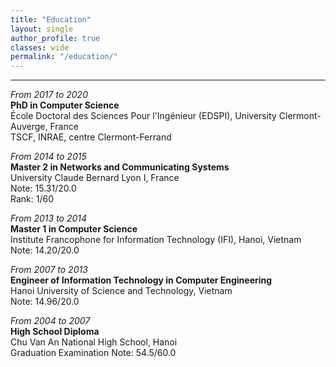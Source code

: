 ```yaml
---
title: "Education"   
layout: single
author_profile: true 
classes: wide
permalink: "/education/"  
---
```

----
*From 2017 to 2020*  
**PhD in Computer Science**  
École Doctoral des Sciences Pour l'Ingénieur (EDSPI), University Clermont-Auverge, France       
TSCF, INRAE, centre Clermont-Ferrand  

*From 2014 to 2015*   
**Master 2 in Networks and Communicating Systems**  
University Claude Bernard Lyon I, France  
Note: 15.31/20.0  
Rank: 1/60	 

*From 2013 to 2014*  
**Master 1 in Computer Science**  
Institute Francophone for Information Technology (IFI), Hanoi, Vietnam  
Note: 14.20/20.0  

*From 2007 to 2013*   
**Engineer of Information Technology in Computer Engineering**  
Hanoi University of Science and Technology, Vietnam  
Note: 14.96/20.0  

*From 2004 to 2007*  
**High School Diploma**  
Chu Van An National High School, Hanoi  
Graduation Examination Note: 54.5/60.0   
